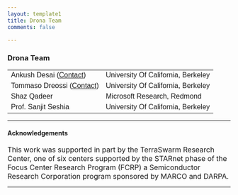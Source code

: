 ```yaml
---
layout: template1
title: Drona Team
comments: false

---
```

<!-- Main component for a primary marketing message or call to action -->
<head>
<style>
table {
    font-family: arial, sans-serif;
    border-collapse: collapse;
    width: 100%;
}

td, th {
    border: 1px solid #dddddd;
    text-align: left;
    padding: 8px;
}

tr:nth-child(even) {
    background-color: #dddddd;
}
</style>
</head>

<div class="jumbotron">
<h3>Drona Team</h3>
<table>
  <tr>
    <td>Ankush Desai (<a href="mailto:ankushdesai@gmail.com">Contact</a>)</td>
    <td>University Of California, Berkeley</td>
  </tr>
  <tr>
    <td>Tommaso Dreossi (<a href="mailto:tommaso@berkeley.edu">Contact</a>)</td>
    <td>University Of California, Berkeley</td>
  </tr>
  <tr>
    <td>Shaz Qadeer</td>
    <td>Microsoft Research, Redmond</td>
  </tr>
  <tr>
    <td>Prof. Sanjit Seshia</td>
    <td>University Of California, Berkeley</td>
  </tr>
</table>

<hr>
    <h4><b>Acknowledgements</b></h4>
    <p>
    <font size=3>
      This work was supported in part by the TerraSwarm Research Center, one of six centers supported by the STARnet phase of the Focus Center Research Program (FCRP) a Semiconductor Research Corporation program sponsored by MARCO and DARPA. </font>
    </p>
<hr>
</div>